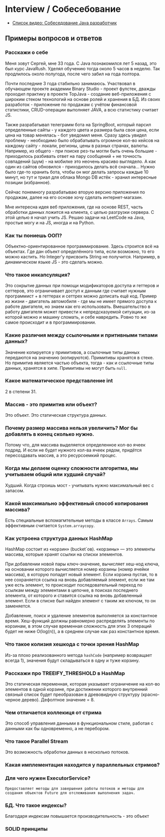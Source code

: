 # Interview / Собесебование
* [Список видео: Собеседование Java разработчик](https://www.youtube.com/playlist?list=PLlsMRoVt5sTMMCwd_gLaaZMkQhzVh9hLA)

## Примеры вопросов и ответов

### Расскажи о себе
Меня зовут Сергей, мне 33 года.
С Java познакомился лет 5 назад, это был курс JavaRush.
Уделял обучению тогда около 5 часов в неделю. Так продлилось около полугода, после чего забил на года полтора.

Почти последние 3 года стабильно занимаюсь. Участвовал в обучающем проекте академии Binary Studio - проект фулстек, 
дважды проходил практику в проекте TopJava - создание веб-приложения с широким стеком технологий на основе ролей и 
хранения в БД. Из своих разработок - приложение по продажам с учётом финансовой статистики, CRUD-операции выполняет JAVA,
а всю статистику считает JS. 

Также разрабатывал телеграмм бота на SpringBoot, который парсил определенные сайты - у каждого цвета и размера была своя цена, 
если цена на товар менялась - бот уведомил меня.
Сразу здесь увидел проблему - необходимо было обрабатывать огромное кол-во кейсов на каждому сайту - локали, регионы, цены в разных странах, валюты. 
Например, из общего - при поиске рез-ты могли быть очень большие - приходилось разбивать ответ на пару сообщений + не точность совпадений (шум) - 
на мобилке это неочень красиво выглядело.
А как один из сайтов обновился - приходилось делать всё сначала... 
Нужно было где-то хранить бота, чтобы он мог делать запросы каждые 10 минут, но тут и триал для облака Mongo DB истёк - хранил интересные позиции (избранное).

Сейчас понемногу разрабатываю вторую версию приложения по продажам, далее на его основе хочу сделать интернет-магазин.

Мне интересна идея веб приложения, где на основе REST, часть обработки данных ложится на клиента, с целью разгрузки сервера.
С этой целью я начал учить JS. Решаю задачи на LeetCode на Java, простые могу и на JS, иногда и на Python. 

### Как ты пониешь ООП?
Объектно-ориентированное программирование. 
Здесь строится всё на объектах. Где дан объект определённого типа, если возможно, то его можно кастить. Но Integer'у присвоить String не получится.
Например, в динамическом языке JS - это сделать можно.

### Что такое инкапсуляция?
Это сокрытие данных при помощи модификаторов доступа и геттеров и сеттеров, 
это ограничивает доступ к данным где считает нужным программист + в геттерах и сеттрех можно дописать ещё код.
Пример из жизни - двигатель автомобиля - где мы не имеет прямого доступа к работе двигателя, 
но знаем как его использовать. Вмешательство в работу двигателя может привести к непредсказуемой ситуации, 
из-за которой можно и машину сломать, и себе навредить. Ровно то же самое происходит и в программировании.

### Какие различия между ссылочными и притивными типами данных?
Значение копируется у примитивов, а ссылочные типы данных передаются на значению (копируются).
Примитивы хранятся в стеке. Но примитив является частью объекта, тогда - как и ссылочные типы данных, хранятся в хипе.
Примитивы не могут быть `null`.

### Какое математическое представление int
2 в степени 31.

### Массив - это примитив или объект?
Это объект. Это статическая структура данных.

### Почему размер массива нельзя увеличить? Мог бы добавлять в конец сколько нужно.
Потому что, для массива выделяется определенное кол-во ячеек подряд. 
И если не будет нужного кол-ва ячеек рядом, придётся пересоздавать массив, а это ресурсоемкий процес.

### Когда мы делаем оценку сложности алгоритма, мы учитываем общий или худший случай?
Худший. Когда строишь мост - учитывать нужно максимальный вес с запасом.

### Какой максимально эффективный способ копирования массива?
Есть специальные вспомагмтельные методы в классе `Arrays`. 
Самым эффективным считается `System.arraycopy`.

### Как устроена структура данных HashMap
HashMap состоит из «корзин» (bucket`ов). «корзины» — это элементы массива, которые хранят ссылки на списки элементов.

При добавлении новой пары ключ-значение, вычисляет хеш-код ключа, на основании которого вычисляется номер корзины (номер ячейки массива), 
в которую попадет новый элемент. 
Если корзина пустая, то в нее сохраняется ссылка на вновь добавляемый элемент, если же там уже есть элемент, 
то происходит последовательный переход по ссылкам между элементами в цепочке, в поисках последнего элемента, 
от которого и ставится ссылка на вновь добавленный элемент. Если в списке был найден элемент с таким же ключом, то он заменяется.

Добавление, поиск и удаление элементов выполняется за константное время. Хеш-функций должны равномерно распределять элементы по корзинам, 
в этом случае временная сложность для этих 3 операций будет не ниже O(log(n)), а в среднем случае как раз константное время.

### Что такое колизия хешкода с точки зрения HashMap
Из-за плохо реализованного метода `hashCode` (например возвращает всегда 1), значения будут складываться в одну и туже корзину.

### Расскажи про TREEIFY_THRESHOLD в HashMap
Это статическая переменная, которая указывает ограничение на кол-во элементов в одной корзине, 
при достижении которого внутренний связный список будет преобразован в древовидную структуру (красно-черное дерево).
Дефолтное значение = 8.

### Чем отличается коллекиця от стрима
Это способ управления данными в функциональном стиле, работая с данными как бы одновременно, а не перебором. 

### Что такое Parallel Stream
Это возможность обработки данных в несколько потоков.

### Какая имплементация находится у параллельных стримов?


### Для чего нужен ExecutorService?
    Предоставляет методы для завершения работы потоков и методы для создания объектов Future для отслеживания выполнения задач.


### БД. Что такое индексы?
Благодаря индексам повышается производительность - это объект 

### SOLID принципы


